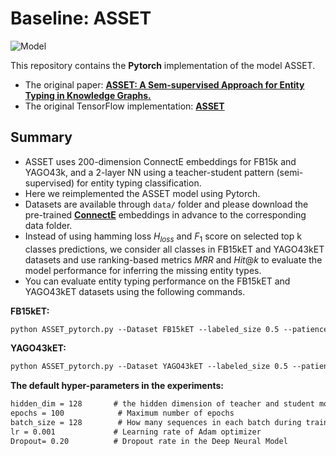 # Baseline: ASSET

![Model](tearcher-student.png)

This repository contains the **Pytorch** implementation of the model ASSET.

- The original paper: **[ASSET: A Sem-supervised Approach for Entity Typing in Knowledge Graphs.](https://dl.acm.org/doi/10.1145/3460210.3493563)**
- The original TensorFlow implementation: **[ASSET](https://github.com/dice-group/ASSET)**

## Summary

- ASSET uses 200-dimension ConnectE embeddings for FB15k and YAGO43k, and a 2-layer NN using a teacher-student pattern (semi-supervised) for entity typing classification.
- Here we reimplemented the ASSET model using Pytorch.
- Datasets are available through `data/` folder and please download the pre-trained **[ConnectE](https://drive.google.com/drive/folders/18tqK4US6rCK3VH2ChyTXBybaFc3CP96h?usp=sharing)** embeddings in advance to the corresponding data folder.
- Instead of using hamming loss $H_{loss}$ and $F_1$ score on selected top k classes predictions, we consider all classes in FB15kET and YAGO43kET datasets and use ranking-based metrics $MRR$ and $Hit@k$ to evaluate the model performance for inferring the missing entity types.
- You can evaluate entity typing performance on the FB15kET and YAGO43kET datasets using the following commands.

**FB15kET:**

```markdown
python ASSET_pytorch.py --Dataset FB15kET --labeled_size 0.5 --patience 5
```

**YAGO43kET:**

```markdown
python ASSET_pytorch.py --Dataset YAGO43kET --labeled_size 0.5 --patience 1
```

**The default hyper-parameters in the experiments:**

```markdown
hidden_dim = 128       # the hidden dimension of teacher and student model
epochs = 100            # Maximum number of epochs
batch_size = 128        # How many sequences in each batch during training
lr = 0.001             # Learning rate of Adam optimizer
Dropout= 0.20          # Dropout rate in the Deep Neural Model
```
